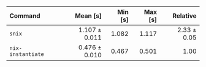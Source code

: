 | Command | Mean [s] | Min [s] | Max [s] | Relative |
|:---|---:|---:|---:|---:|
| `snix` | 1.107 ± 0.011 | 1.082 | 1.117 | 2.33 ± 0.05 |
| `nix-instantiate` | 0.476 ± 0.010 | 0.467 | 0.501 | 1.00 |
